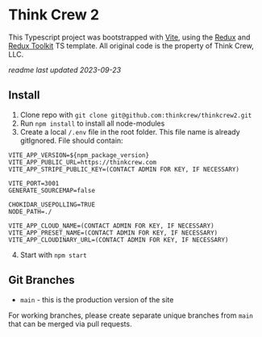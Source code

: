 # Think Crew 2

This Typescript project was bootstrapped with [Vite](https://vitejs.dev/), using the [Redux](https://redux.js.org/) and [Redux Toolkit](https://redux-toolkit.js.org/) TS template. All original code is the property of Think Crew, LLC. 

*readme last updated 2023-09-23*

## Install

1. Clone repo with `git clone git@github.com:thinkcrew/thinkcrew2.git`
2. Run `npm install` to install all node-modules
3. Create a local `/.env` file in the root folder. This file name is already gitIgnored. File should contain:
```
VITE_APP_VERSION=${npm_package_version}
VITE_APP_PUBLIC_URL=https://thinkcrew.com
VITE_APP_STRIPE_PUBLIC_KEY=(CONTACT ADMIN FOR KEY, IF NECESSARY)

VITE_PORT=3001
GENERATE_SOURCEMAP=false

CHOKIDAR_USEPOLLING=TRUE
NODE_PATH=./

VITE_APP_CLOUD_NAME=(CONTACT ADMIN FOR KEY, IF NECESSARY)
VITE_APP_PRESET_NAME=(CONTACT ADMIN FOR KEY, IF NECESSARY)
VITE_APP_CLOUDINARY_URL=(CONTACT ADMIN FOR KEY, IF NECESSARY)
```
4. Start with `npm start`

## Git Branches

 - `main` - this is the production version of the site

For working branches, please create separate unique branches from `main` that can be merged via pull requests.
